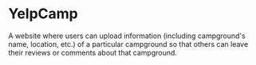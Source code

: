 # YelpCamp
A website where users can upload information (including campground's name, location, etc.) of a particular campground so that others can leave their reviews or comments about that campground.
